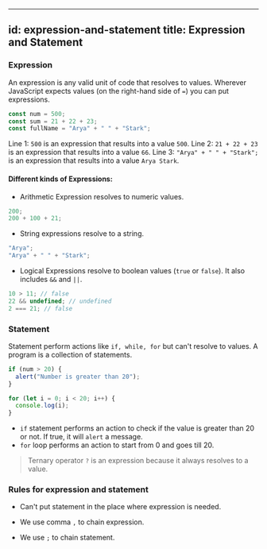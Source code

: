 
---
id: expression-and-statement
title: Expression and Statement
---

### Expression

An expression is any valid unit of code that resolves to values. Wherever JavaScript expects values (on the right-hand side of `=`) you can put expressions.

```js
const num = 500;
const sum = 21 + 22 + 23;
const fullName = "Arya" + " " + "Stark";
```

Line 1: `500` is an expression that results into a  value `500`.
Line 2: `21 + 22 + 23` is an expression that results into a value `66`.
Line 3: `"Arya" + " " + "Stark";` is an expression that results into a value `Arya Stark`.

#### Different kinds of Expressions:

- Arithmetic Expression resolves to numeric values.

```js
200;
200 + 100 + 21;
```

- String expressions resolve to a string.

```js
"Arya";
"Arya" + " " + "Stark";
```

- Logical Expressions resolve to boolean values (`true` or `false`). It also includes `&&` and `||`.

```js
10 > 11; // false
22 && undefined; // undefined
2 === 21; // false
```

### Statement

Statement perform actions like `if, while, for` but can't resolve to values. A program is a collection of statements.

```js
if (num > 20) {
  alert("Number is greater than 20");
}

for (let i = 0; i < 20; i++) {
  console.log(i);
}
```

- `if` statement performs an action to check if the value is greater than 20 or not. If true, it will `alert` a message.
- `for` loop performs an action to start from 0 and goes till 20.

> Ternary operator `?` is an expression because it always resolves to a value.

### Rules for expression and statement

- Can't put statement in the place where expression is needed.

- We use comma `,` to chain expression.
- We use `;` to chain statement.

